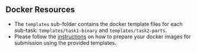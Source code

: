 ## Docker Resources

* The `templates` sub-folder contains the docker template files for each sub-task: `templates/task1-binary` and `templates/task2-parts`.
* Please follow the [instructions](Docker-Submission-Instructions.md) on how to prepare your docker images for submission using the provided templates. 
